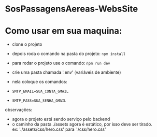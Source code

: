 # SosPassagensAereas-WebsSite

# Como usar em sua maquina:

- clone o projeto
- depois roda o comando na pasta do projeto:
  `npm install`
- para rodar o projeto use o comando:
  `npm run dev`
  
- crie uma pasta chamada '.env' (variáveis de ambiente)
- nela coloque os comandos:
- ``SMTP_EMAIL=SUA_CONTA_GMAIL``
- ``SMTP_PASS=SUA_SENHA_GMAIL``

observações:

- agora o projeto está sendo serviço pelo backend
- o caminho da pasta ./assets agora é estático, por isso deve ser tirado.
ex: './assets/css/hero.css' para './css/hero.css'

